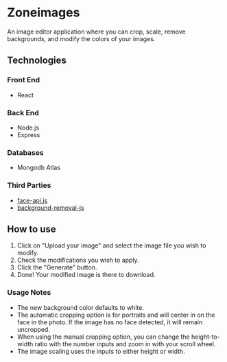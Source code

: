 # Zoneimages

An image editor application where you can crop, scale, remove backgrounds, and modify the colors of your images.

## Technologies

### Front End
* React

### Back End
* Node.js
* Express

### Databases
* Mongodb Atlas

### Third Parties
* [face-api.js](https://github.com/justadudewhohacks/face-api.js/)
* [background-removal-js](https://github.com/imgly/background-removal-js)

## How to use
1. Click on "Upload your image" and select the image file you wish to modify.
2. Check the modifications you wish to apply.
3. Click the "Generate" button.
4. Done! Your modified image is there to download.

### Usage Notes
* The new background color defaults to white.
* The automatic cropping option is for portraits and will center in on the face in the photo. If the image has no face detected, it will remain uncropped.
* When using the manual cropping option, you can change the height-to-width ratio with the number inputs and zoom in with your scroll wheel.
* The image scaling uses the inputs to either height or width.
